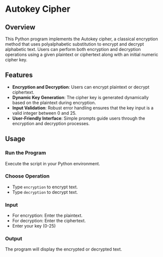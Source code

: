 # Autokey Cipher 
## Overview

This Python program implements the Autokey cipher, a classical encryption method that uses polyalphabetic substitution to encrypt and decrypt alphabetic text. Users can perform both encryption and decryption operations using a given plaintext or ciphertext along with an initial numeric cipher key.

## Features

- **Encryption and Decryption**: Users can encrypt plaintext or decrypt ciphertext.
- **Dynamic Key Generation**: The cipher key is generated dynamically based on the plaintext during encryption.
- **Input Validation**: Robust error handling ensures that the key input is a valid integer between 0 and 25.
- **User-Friendly Interface**: Simple prompts guide users through the encryption and decryption processes.

## Usage
### Run the Program
Execute the script in your Python environment.

### Choose Operation
- Type `encryption` to encrypt text.
- Type `decryption` to decrypt text.

### Input
- For encryption: Enter the plaintext.
- For decryption: Enter the ciphertext.
- Enter your key (0-25)

### Output
The program will display the encrypted or decrypted text.
